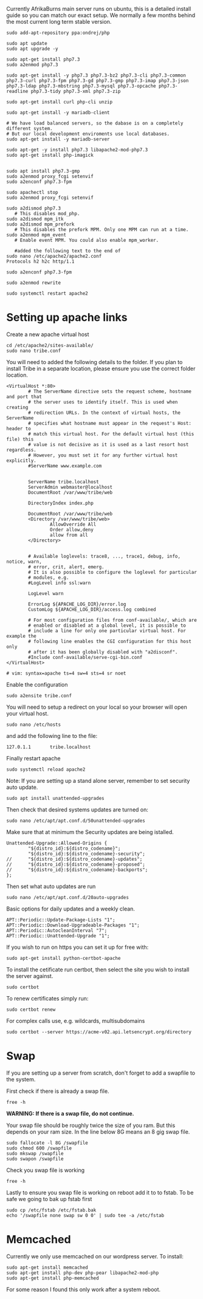 Currently AfrikaBurns main server runs on ubuntu, this is a detailed install guide so you can match our exact setup. We normally a few months behind the most current long term stable version.

```
sudo add-apt-repository ppa:ondrej/php

sudo apt update
sudo apt upgrade -y

sudo apt-get install php7.3
sudo a2enmod php7.3

sudo apt-get install -y php7.3 php7.3-bz2 php7.3-cli php7.3-common php7.3-curl php7.3-fpm php7.3-gd php7.3-gmp php7.3-imap php7.3-json php7.3-ldap php7.3-mbstring php7.3-mysql php7.3-opcache php7.3-readline php7.3-tidy php7.3-xml php7.3-zip

sudo apt-get install curl php-cli unzip

sudo apt-get install -y mariadb-client

# We have load balanced servers, so the dabase is on a completely different system. 
# But our local development enviroments use local databases.
sudo apt-get install -y mariadb-server

sudo apt-get -y install php7.3 libapache2-mod-php7.3
sudo apt-get install php-imagick


sudo apt install php7.3-gmp
sudo a2enmod proxy_fcgi setenvif
sudo a2enconf php7.3-fpm

sudo apachectl stop
sudo a2enmod proxy_fcgi setenvif

sudo a2dismod php7.3
   # This disables mod_php.
sudo a2dismod mpm_itk
sudo a2dismod mpm_prefork 
   # This disables the prefork MPM. Only one MPM can run at a time.
sudo a2enmod mpm_event
   # Enable event MPM. You could also enable mpm_worker.

   #added the following text to the end of
sudo nano /etc/apache2/apache2.conf
Protocols h2 h2c http/1.1

sudo a2enconf php7.3-fpm 

sudo a2enmod rewrite

sudo systemctl restart apache2

```

# Setting up apache links
Create a new apache virtual host
```
cd /etc/apache2/sites-available/
sudo nano tribe.conf
```

You will need to added the following details to the folder. If you plan to install Tribe in a separate location, please ensure you use the correct folder location. 
```
<VirtualHost *:80>
        # The ServerName directive sets the request scheme, hostname and port that
        # the server uses to identify itself. This is used when creating
        # redirection URLs. In the context of virtual hosts, the ServerName
        # specifies what hostname must appear in the request's Host: header to
        # match this virtual host. For the default virtual host (this file) this
        # value is not decisive as it is used as a last resort host regardless.
        # However, you must set it for any further virtual host explicitly.
        #ServerName www.example.com


        ServerName tribe.localhost
        ServerAdmin webmaster@localhost
        DocumentRoot /var/www/tribe/web

        DirectoryIndex index.php

        DocumentRoot /var/www/tribe/web
        <Directory /var/www/tribe/web>
                AllowOverride All
                Order allow,deny
                allow from all
        </Directory>


        # Available loglevels: trace8, ..., trace1, debug, info, notice, warn,
        # error, crit, alert, emerg.
        # It is also possible to configure the loglevel for particular
        # modules, e.g.
        #LogLevel info ssl:warn

        LogLevel warn
        
        ErrorLog ${APACHE_LOG_DIR}/error.log
        CustomLog ${APACHE_LOG_DIR}/access.log combined

        # For most configuration files from conf-available/, which are
        # enabled or disabled at a global level, it is possible to
        # include a line for only one particular virtual host. For example the
        # following line enables the CGI configuration for this host only
        # after it has been globally disabled with "a2disconf".
        #Include conf-available/serve-cgi-bin.conf
</VirtualHost>

# vim: syntax=apache ts=4 sw=4 sts=4 sr noet
```

Enable the configuration 
```
sudo a2ensite tribe.conf
```

You will need to setup a redirect on your local so your browser will open your virtual host.
```
sudo nano /etc/hosts
```
and add the following line to the file:
```
127.0.1.1       tribe.localhost
```

Finally restart apache
```
sudo systemctl reload apache2
```

Note:
If you are setting up a stand alone server, remember to set security auto update. 
```
sudo apt install unattended-upgrades
```

Then check that desired systems updates are turned on:
```
sudo nano /etc/apt/apt.conf.d/50unattended-upgrades
```

Make sure that at minimum the Security updates are being istalled.
```
Unattended-Upgrade::Allowed-Origins {
        "${distro_id}:${distro_codename}";
        "${distro_id}:${distro_codename}-security";
//      "${distro_id}:${distro_codename}-updates";
//      "${distro_id}:${distro_codename}-proposed";
//      "${distro_id}:${distro_codename}-backports";
};
```

Then set what auto updates are run
```
sudo nano /etc/apt/apt.conf.d/20auto-upgrades
```
Basic options for daily updates and a weekly clean.
```
APT::Periodic::Update-Package-Lists "1";
APT::Periodic::Download-Upgradeable-Packages "1";
APT::Periodic::AutocleanInterval "7";
APT::Periodic::Unattended-Upgrade "1";
```
If you wish to run on https you can set it up for free with:
```
sudo apt-get install python-certbot-apache 
```

To install the cetificate run certbot, then select the site you wish to install the server against. 
```
sudo certbot
```

To renew certificates simply run:
```
sudo certbot renew
```

For complex calls use, e.g. wildcards, multisubdomains
```
sudo certbot --server https://acme-v02.api.letsencrypt.org/directory
```

# Swap
If you are setting up a server from scratch, don't forget to add a swapfile to the system.

First check if there is already a swap file.
```
free -h
```

**WARNING: If there is a swap file, do not continue.**

Your swap file should be roughly twice the size of you ram. But this depends on your ram size.
In the line below 8G means an 8 gig swap file. 

```
sudo fallocate -l 8G /swapfile
sudo chmod 600 /swapfile
sudo mkswap /swapfile
sudo swapon /swapfile
```

Check you swap file is working
```
free -h
```

Lastly to ensure you swap file is working on reboot add it to to fstab.
To be safe we going to bak up fstab first
```
sudo cp /etc/fstab /etc/fstab.bak
echo '/swapfile none swap sw 0 0' | sudo tee -a /etc/fstab
```

# Memcached

Currently we only use memcached on our wordpress server. To install:

```
sudo apt-get install memcached
sudo apt-get install php-dev php-pear libapache2-mod-php
sudo apt-get install php-memcached 
```

For some reason I found this only work after a system reboot.
